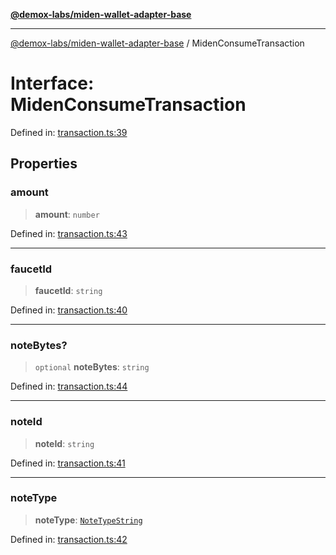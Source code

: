 [**@demox-labs/miden-wallet-adapter-base**](../README.md)

***

[@demox-labs/miden-wallet-adapter-base](../globals.md) / MidenConsumeTransaction

# Interface: MidenConsumeTransaction

Defined in: [transaction.ts:39](https://github.com/demox-labs/miden-wallet-adapter/blob/945eae693dfd04e72f79c45431d1d0335907d921/packages/core/base/transaction.ts#L39)

## Properties

### amount

> **amount**: `number`

Defined in: [transaction.ts:43](https://github.com/demox-labs/miden-wallet-adapter/blob/945eae693dfd04e72f79c45431d1d0335907d921/packages/core/base/transaction.ts#L43)

***

### faucetId

> **faucetId**: `string`

Defined in: [transaction.ts:40](https://github.com/demox-labs/miden-wallet-adapter/blob/945eae693dfd04e72f79c45431d1d0335907d921/packages/core/base/transaction.ts#L40)

***

### noteBytes?

> `optional` **noteBytes**: `string`

Defined in: [transaction.ts:44](https://github.com/demox-labs/miden-wallet-adapter/blob/945eae693dfd04e72f79c45431d1d0335907d921/packages/core/base/transaction.ts#L44)

***

### noteId

> **noteId**: `string`

Defined in: [transaction.ts:41](https://github.com/demox-labs/miden-wallet-adapter/blob/945eae693dfd04e72f79c45431d1d0335907d921/packages/core/base/transaction.ts#L41)

***

### noteType

> **noteType**: [`NoteTypeString`](../type-aliases/NoteTypeString.md)

Defined in: [transaction.ts:42](https://github.com/demox-labs/miden-wallet-adapter/blob/945eae693dfd04e72f79c45431d1d0335907d921/packages/core/base/transaction.ts#L42)
